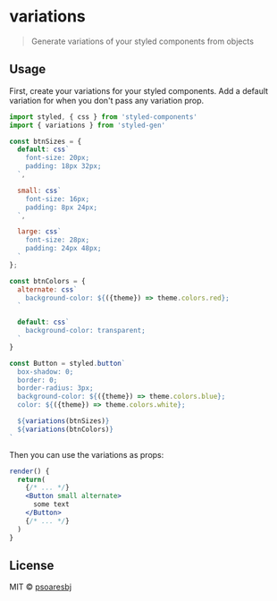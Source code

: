 # variations

> Generate variations of your styled components from objects

## Usage

First, create your variations for your styled components.
Add a default variation for when you don't pass any variation prop.

```jsx
import styled, { css } from 'styled-components'
import { variations } from 'styled-gen'

const btnSizes = {
  default: css`
    font-size: 20px;
    padding: 18px 32px;
  `,

  small: css`
    font-size: 16px;
    padding: 8px 24px;
  `,

  large: css`
    font-size: 28px;
    padding: 24px 48px;
  `
};

const btnColors = {
  alternate: css`
    background-color: ${({theme}) => theme.colors.red};
  `

  default: css`
    background-color: transparent;
  `
}

const Button = styled.button`
  box-shadow: 0;
  border: 0;
  border-radius: 3px;
  background-color: ${({theme}) => theme.colors.blue};
  color: ${({theme}) => theme.colors.white};

  ${variations(btnSizes)}
  ${variations(btnColors)}
`
```

Then you can use the variations as props:

```jsx
render() {
  return(
    {/* ... */}
    <Button small alternate>
      some text
    </Button>
    {/* ... */}
  )
}
```

## License

MIT © [psoaresbj](https://github.com/psoaresbj)
